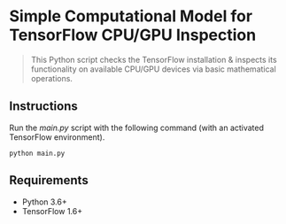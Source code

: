 # Simple Computational Model for TensorFlow CPU/GPU Inspection
> This Python script checks the TensorFlow installation & inspects its functionality on available CPU/GPU devices via basic mathematical operations.

## Instructions
Run the *main.py* script with the following command (with an activated TensorFlow environment).
```
python main.py
```

## Requirements
* Python 3.6+
* TensorFlow 1.6+
